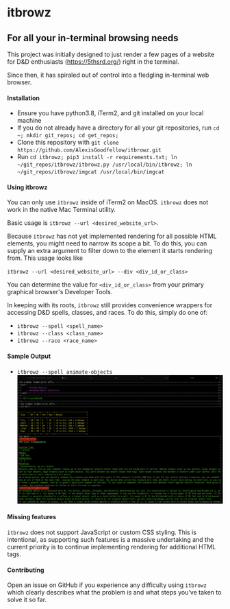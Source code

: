 # itbrowz

## For all your in-terminal browsing needs

This project was initially designed to just render a few pages of a website for
D&D enthusiasts (https://5thsrd.org/) right in the terminal.

Since then, it has spiraled out of control into a fledgling in-terminal web browser.

#### Installation

- Ensure you have python3.8, iTerm2, and git installed on your local machine
- If you do not already have a directory for all your git repositories, run `cd ~; mkdir git_repos; cd get_repos;`
- Clone this repository with `git clone https://github.com/AlexisGoodfellow/itbrowz.git`
- Run `cd itbrowz; pip3 install -r requirements.txt; ln ~/git_repos/itbrowz/itbrowz.py /usr/local/bin/itbrowz; ln ~/git_repos/itbrowz/imgcat /usr/local/bin/imgcat`

#### Using itbrowz

You can only use `itbrowz` inside of iTerm2 on MacOS.
`itbrowz` does not work in the native Mac Terminal utility.

Basic usage is `itbrowz --url <desired_website_url>`.

Because `itbrowz` has not yet implemented rendering for all possible HTML elements,
you might need to narrow its scope a bit. To do this, you can supply an extra argument
to filter down to the element it starts rendering from. This usage looks like

`itbrowz --url <desired_website_url> --div <div_id_or_class>`

You can determine the value for `<div_id_or_class>` from your primary graphical
browser's Developer Tools.

In keeping with its roots, `itbrowz` still provides convenience wrappers for
accessing D&D spells, classes, and races. To do this, simply do one of:

- `itbrowz --spell <spell_name>`
- `itbrowz --class <class_name>`
- `itbrowz --race <race_name>`

#### Sample Output

- `itbrowz --spell animate-objects`
![itbrowz --spell animate-objects](./images/animate-objects.png)


#### Missing features

`itbrowz` does not support JavaScript or custom CSS styling. This is intentional,
as supporting such features is a massive undertaking and the current priority is
to continue implementing rendering for additional HTML tags.

#### Contributing

Open an issue on GitHub if you experience any difficulty using `itbrowz` which
clearly describes what the problem is and what steps you've taken to solve it so far.
